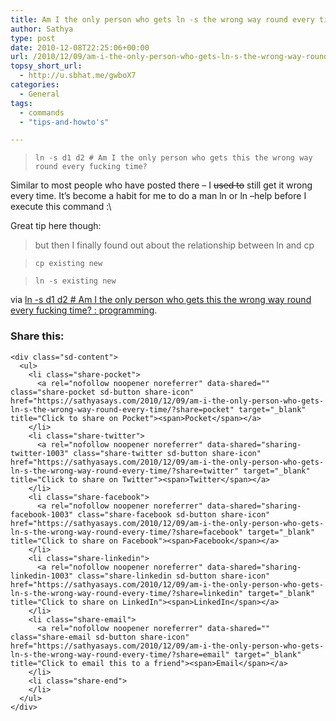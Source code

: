 ```yaml
---
title: Am I the only person who gets ln -s the wrong way round every time?
author: Sathya
type: post
date: 2010-12-08T22:25:06+00:00
url: /2010/12/09/am-i-the-only-person-who-gets-ln-s-the-wrong-way-round-every-time/
topsy_short_url:
  - http://u.sbhat.me/gwboX7
categories:
  - General
tags:
  - commands
  - "tips-and-howto's"

---
```

> `ln -s d1 d2 # Am I the only person who gets this the wrong way round every fucking time?`

Similar to most people who have posted there &#8211; I <span style="text-decoration: line-through;">used to</span> still get it wrong every time. It&#8217;s become a habit for me to do a man ln or ln &#8211;help before I execute this command :\

Great tip here though:

> but then I finally found out about the relationship between ln and cp
  
> `cp existing new`
  
> `ln -s existing new`

via [ln -s d1 d2 # Am I the only person who gets this the wrong way round every fucking time? : programming][1].

<div class="sharedaddy sd-sharing-enabled">
  <div class="robots-nocontent sd-block sd-social sd-social-icon-text sd-sharing">
    <h3 class="sd-title">
      Share this:
    </h3>
    
    <div class="sd-content">
      <ul>
        <li class="share-pocket">
          <a rel="nofollow noopener noreferrer" data-shared="" class="share-pocket sd-button share-icon" href="https://sathyasays.com/2010/12/09/am-i-the-only-person-who-gets-ln-s-the-wrong-way-round-every-time/?share=pocket" target="_blank" title="Click to share on Pocket"><span>Pocket</span></a>
        </li>
        <li class="share-twitter">
          <a rel="nofollow noopener noreferrer" data-shared="sharing-twitter-1003" class="share-twitter sd-button share-icon" href="https://sathyasays.com/2010/12/09/am-i-the-only-person-who-gets-ln-s-the-wrong-way-round-every-time/?share=twitter" target="_blank" title="Click to share on Twitter"><span>Twitter</span></a>
        </li>
        <li class="share-facebook">
          <a rel="nofollow noopener noreferrer" data-shared="sharing-facebook-1003" class="share-facebook sd-button share-icon" href="https://sathyasays.com/2010/12/09/am-i-the-only-person-who-gets-ln-s-the-wrong-way-round-every-time/?share=facebook" target="_blank" title="Click to share on Facebook"><span>Facebook</span></a>
        </li>
        <li class="share-linkedin">
          <a rel="nofollow noopener noreferrer" data-shared="sharing-linkedin-1003" class="share-linkedin sd-button share-icon" href="https://sathyasays.com/2010/12/09/am-i-the-only-person-who-gets-ln-s-the-wrong-way-round-every-time/?share=linkedin" target="_blank" title="Click to share on LinkedIn"><span>LinkedIn</span></a>
        </li>
        <li class="share-email">
          <a rel="nofollow noopener noreferrer" data-shared="" class="share-email sd-button share-icon" href="https://sathyasays.com/2010/12/09/am-i-the-only-person-who-gets-ln-s-the-wrong-way-round-every-time/?share=email" target="_blank" title="Click to email this to a friend"><span>Email</span></a>
        </li>
        <li class="share-end">
        </li>
      </ul>
    </div>
  </div>
</div>

 [1]: http://www.reddit.com/r/programming/comments/1qt0z/ln_s_d1_d2_am_i_the_only_person_who_gets_this_the